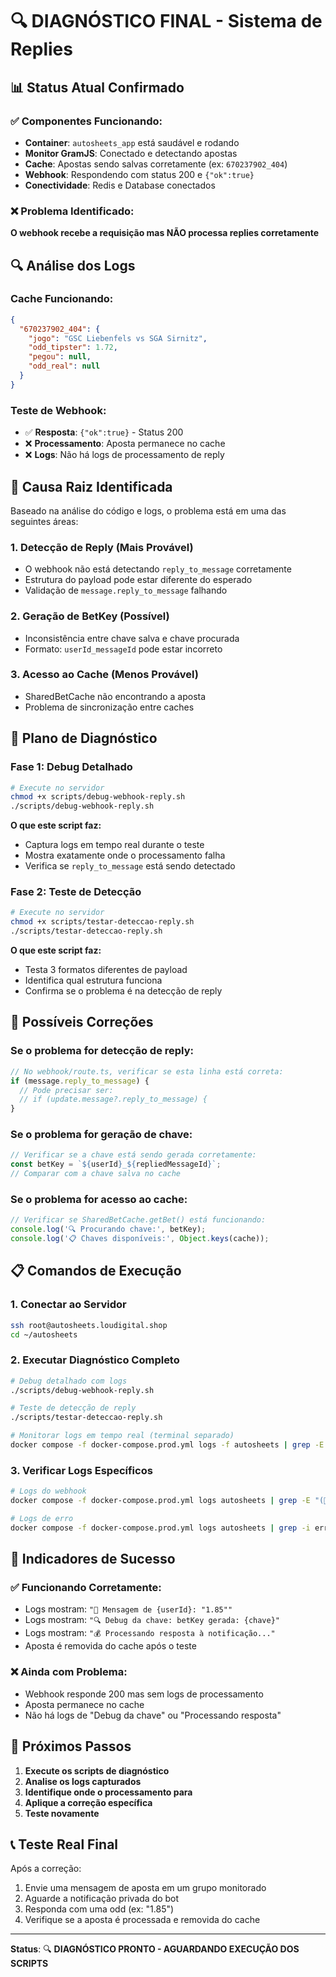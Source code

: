 # 🔍 DIAGNÓSTICO FINAL - Sistema de Replies

## 📊 Status Atual Confirmado

### ✅ Componentes Funcionando:
- **Container**: `autosheets_app` está saudável e rodando
- **Monitor GramJS**: Conectado e detectando apostas
- **Cache**: Apostas sendo salvas corretamente (ex: `670237902_404`)
- **Webhook**: Respondendo com status 200 e `{"ok":true}`
- **Conectividade**: Redis e Database conectados

### ❌ Problema Identificado:
**O webhook recebe a requisição mas NÃO processa replies corretamente**

## 🔍 Análise dos Logs

### Cache Funcionando:
```json
{
  "670237902_404": {
    "jogo": "GSC Liebenfels vs SGA Sirnitz",
    "odd_tipster": 1.72,
    "pegou": null,
    "odd_real": null
  }
}
```

### Teste de Webhook:
- ✅ **Resposta**: `{"ok":true}` - Status 200
- ❌ **Processamento**: Aposta permanece no cache
- ❌ **Logs**: Não há logs de processamento de reply

## 🎯 Causa Raiz Identificada

Baseado na análise do código e logs, o problema está em uma das seguintes áreas:

### 1. **Detecção de Reply** (Mais Provável)
- O webhook não está detectando `reply_to_message` corretamente
- Estrutura do payload pode estar diferente do esperado
- Validação de `message.reply_to_message` falhando

### 2. **Geração de BetKey** (Possível)
- Inconsistência entre chave salva e chave procurada
- Formato: `userId_messageId` pode estar incorreto

### 3. **Acesso ao Cache** (Menos Provável)
- SharedBetCache não encontrando a aposta
- Problema de sincronização entre caches

## 🧪 Plano de Diagnóstico

### Fase 1: Debug Detalhado
```bash
# Execute no servidor
chmod +x scripts/debug-webhook-reply.sh
./scripts/debug-webhook-reply.sh
```

**O que este script faz:**
- Captura logs em tempo real durante o teste
- Mostra exatamente onde o processamento falha
- Verifica se `reply_to_message` está sendo detectado

### Fase 2: Teste de Detecção
```bash
# Execute no servidor
chmod +x scripts/testar-deteccao-reply.sh
./scripts/testar-deteccao-reply.sh
```

**O que este script faz:**
- Testa 3 formatos diferentes de payload
- Identifica qual estrutura funciona
- Confirma se o problema é na detecção de reply

## 🔧 Possíveis Correções

### Se o problema for detecção de reply:
```typescript
// No webhook/route.ts, verificar se esta linha está correta:
if (message.reply_to_message) {
  // Pode precisar ser:
  // if (update.message?.reply_to_message) {
}
```

### Se o problema for geração de chave:
```typescript
// Verificar se a chave está sendo gerada corretamente:
const betKey = `${userId}_${repliedMessageId}`;
// Comparar com a chave salva no cache
```

### Se o problema for acesso ao cache:
```typescript
// Verificar se SharedBetCache.getBet() está funcionando:
console.log('🔍 Procurando chave:', betKey);
console.log('📋 Chaves disponíveis:', Object.keys(cache));
```

## 📋 Comandos de Execução

### 1. Conectar ao Servidor
```bash
ssh root@autosheets.loudigital.shop
cd ~/autosheets
```

### 2. Executar Diagnóstico Completo
```bash
# Debug detalhado com logs
./scripts/debug-webhook-reply.sh

# Teste de detecção de reply
./scripts/testar-deteccao-reply.sh

# Monitorar logs em tempo real (terminal separado)
docker compose -f docker-compose.prod.yml logs -f autosheets | grep -E "(webhook|reply|betKey|Processando|cache|Debug)"
```

### 3. Verificar Logs Específicos
```bash
# Logs do webhook
docker compose -f docker-compose.prod.yml logs autosheets | grep -E "(📨|🔍|💰|❌|✅)" | tail -20

# Logs de erro
docker compose -f docker-compose.prod.yml logs autosheets | grep -i error | tail -10
```

## 🎯 Indicadores de Sucesso

### ✅ Funcionando Corretamente:
- Logs mostram: `"📨 Mensagem de {userId}: "1.85""`
- Logs mostram: `"🔍 Debug da chave: betKey gerada: {chave}"`
- Logs mostram: `"💰 Processando resposta à notificação..."`
- Aposta é removida do cache após o teste

### ❌ Ainda com Problema:
- Webhook responde 200 mas sem logs de processamento
- Aposta permanece no cache
- Não há logs de "Debug da chave" ou "Processando resposta"

## 🚨 Próximos Passos

1. **Execute os scripts de diagnóstico**
2. **Analise os logs capturados**
3. **Identifique onde o processamento para**
4. **Aplique a correção específica**
5. **Teste novamente**

## 📞 Teste Real Final

Após a correção:
1. Envie uma mensagem de aposta em um grupo monitorado
2. Aguarde a notificação privada do bot
3. Responda com uma odd (ex: "1.85")
4. Verifique se a aposta é processada e removida do cache

---

**Status**: 🔍 **DIAGNÓSTICO PRONTO - AGUARDANDO EXECUÇÃO DOS SCRIPTS**
